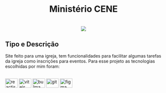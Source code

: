 <h1 align="center">Ministério CENE</h1>

<h1 align="center">
  <img src="https://lh3.googleusercontent.com/fife/APg5EOaLADJs0_amTjXT5nV_tNgBdEot5AwfJWGHgBm0OQjpNPD5QhUI99E5D8ZJYvGyrFAIfSUF8J2BqGYcE0HfEnaBNJClyT2vVlBCU20xYsEP0FS9_6FqRZwLc1yjFxWbquCbtTsZlO6Lt7ErUTf9gPZUVjoSQpgdMgnxpasHo_2altFfpKYmQU7psylel66ExZUePZe4ZHjNyIYYhyROj88tqkAI8esT1hAnPj8QKoNoZQxJgzUqhXBoJJEptdeQJuqvnj-iYMv4r02zZOzfnbuCg7Cbtm7oV81OcxCIE9d5kqzXY5egmzv_SsBJWLpME42saYP67adBZMjSDudKOOb4jhmGB1LloY5hOEBmObJp1a1iYuShaKRVAvTygwgxYyrY6aA4F74oLGAj3J2leVVMtu88nm-cYDByaOcanovvtukTOTIObJ5ttipgqwQMSTtftQH0pcuap_lcjOE7elkQfKpqHufnbUJlbGeIAD1LEDZiZrfACr0aRvFpnGyI5MWqraDpKvehwPo4nJlGsJtytdW6wbRalxAJ7th-o5j7FsIX8eqRiNq0m_OAlBPfSAGU4r_ZMuAjcLTEfq5X1dGymZAacxQ9XXYu3vVlZVpx10TTPtIdJm001mXbu_ICZenvfkMuRSiMckcmpcQZIqUuwLP46wqRCRpjV2jCNeZToQ0a698ov0D6uqSkD-lR6IkVo3MiewohSgUduJHV5giScHSUYdeyAY8ApOwsOn3ra5tReUMt0gG7m3sb1cZqyjzhyEFWIoNjNefa_FVJfVH-uCvE35V1g76zBCBogv9XpETI_ejMe5g_4I8uZyEA_aZBdZdLvOx09EImH11PDSWvhBi9mKxFY7j17UUgnBIR1QbJVS1pH9Tc-6MptAMJIK68z-3KraTOUhtT8xTS6NNk3hx4CdR-trjb84Xc9jV9YAWoAQyRiBsb5bgJiaoeNP8JNlXXpBqLNS3C5LzWa0-f-OHHcNxr2P0SkUnQrpSN0YodFctDChAVcnRPwFdHRp6QCqeca1kGBCzlzXuow-PQmfX9QUZifAo-NILQ5xhxYi3aYXeCBMtCb7KtZsTftiH9_QiQFF2p2KOeZGyJQXc-py7gLWTijrR_cLmtd3aRLo_qniI096xe2RHlnluCqoa12Z-zhdkOcLm9MWrz7XwWl-MLV2PQp-EoO8Azc6tlbiXy16i_byrIAR2LGVqjUC9B8I_F1SmUUISvaSVcVMl2nYVBd6zwAhgX2BW7XnrXf-WKb86Q5lLeTLrellYB70zVjUMie-aQjumAnyqLWPFzaKnfzcI1PiDOEleqepuUQeY9tePc7UJv2RI1tyY1IZelmUpwWDEUyNe0Bzvv3wXHA5Q8Q0jHmZG_3sdVCumjfEF00LEZnJjb7pfVDm5fKJA8JrwNgVcn_l6zmxsRtnFw2ZPcAXZSbsN6o1D-9ulFEfnqAT0MBoxzEN72-4--_h9T8sYD2lHeT4GzYPPxmYrKBpIBOTcUnu_Xqri7nDsCKGhUcjXK4fNOrSMDLRFBZePlic-yoCTUwdZY90AbjuvNAKRIN-u3vmGVpbW0DCNpjOBYcQSiDYLDXPnQWc45-rP6sURO7SqSqz1YiMalvPhih1FgG11ZWTkTwH2jUgQQiX3zQg=w2000-h4250">
</h1>

## Tipo e Descrição

Site feito para uma igreja, tem funcionalidades para facilitar algumas tarefas da igreja como inscrições para eventos. Para esse projeto as tecnologias escolhidas por mim foram:

<div style="display: inline_block"><br>
  <img align="center" height="30" width="40" alt="reactjs" src="https://www.svgrepo.com/show/452092/react.svg">
  <img align="center" height="30" width="40" alt="vitejs" src="https://www.svgrepo.com/show/374167/vite.svg">
  <img align="center" height="30" width="40" alt="bulma" src="https://www.svgrepo.com/show/353925/javascript.svg">
  <img align="center" height="30" width="40" alt="git" src="https://raw.githubusercontent.com/styled-components/brand/master/styled-components.png">
  <img align="center" height="30" width="40" alt="figma" src="https://www.svgrepo.com/show/452202/figma.svg"> 
</div>
